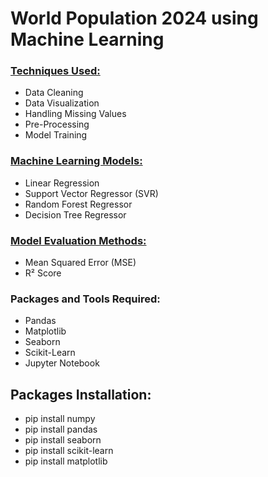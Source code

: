<b><h1>World Population 2024 using Machine Learning</h1></b>

<u><h3>Techniques Used:</h3></u>
<ul>
  <li>Data Cleaning</li>
  <li>Data Visualization</li>
  <li>Handling Missing Values</li>
  <li>Pre-Processing</li>
  <li>Model Training</li>
</ul>

<u><h3>Machine Learning Models:</h3></u>
<ul>
  <li>Linear Regression</li>
  <li>Support Vector Regressor (SVR)</li>
  <li>Random Forest Regressor</li>
  <li>Decision Tree Regressor</li>
</ul>

<u><h3>Model Evaluation Methods:</h3></u>
<ul>
  <li>Mean Squared Error (MSE)</li>
  <li>R² Score</li>
</ul>

<b><h3>Packages and Tools Required:</h3></b>
<ul>
  <li>Pandas</li>
  <li>Matplotlib</li>
  <li>Seaborn</li>
  <li>Scikit-Learn</li>
  <li>Jupyter Notebook</li>
</ul>

<b><h2>Packages Installation:</h2></b>
<ul>
  <li>pip install numpy</li>
  <li>pip install pandas</li>
  <li>pip install seaborn</li>
  <li>pip install scikit-learn</li>
  <li>pip install matplotlib</li>
</ul>
